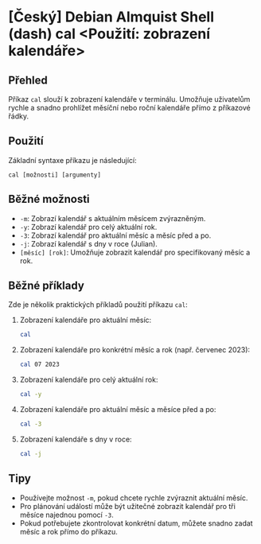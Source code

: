 # [Český] Debian Almquist Shell (dash) cal <Použití: zobrazení kalendáře>

## Přehled
Příkaz `cal` slouží k zobrazení kalendáře v terminálu. Umožňuje uživatelům rychle a snadno prohlížet měsíční nebo roční kalendáře přímo z příkazové řádky.

## Použití
Základní syntaxe příkazu je následující:

```
cal [možnosti] [argumenty]
```

## Běžné možnosti
- `-m`: Zobrazí kalendář s aktuálním měsícem zvýrazněným.
- `-y`: Zobrazí kalendář pro celý aktuální rok.
- `-3`: Zobrazí kalendář pro aktuální měsíc a měsíc před a po.
- `-j`: Zobrazí kalendář s dny v roce (Julian).
- `[měsíc] [rok]`: Umožňuje zobrazit kalendář pro specifikovaný měsíc a rok.

## Běžné příklady
Zde je několik praktických příkladů použití příkazu `cal`:

1. Zobrazení kalendáře pro aktuální měsíc:
   ```bash
   cal
   ```

2. Zobrazení kalendáře pro konkrétní měsíc a rok (např. červenec 2023):
   ```bash
   cal 07 2023
   ```

3. Zobrazení kalendáře pro celý aktuální rok:
   ```bash
   cal -y
   ```

4. Zobrazení kalendáře pro aktuální měsíc a měsíce před a po:
   ```bash
   cal -3
   ```

5. Zobrazení kalendáře s dny v roce:
   ```bash
   cal -j
   ```

## Tipy
- Používejte možnost `-m`, pokud chcete rychle zvýraznit aktuální měsíc.
- Pro plánování událostí může být užitečné zobrazit kalendář pro tři měsíce najednou pomocí `-3`.
- Pokud potřebujete zkontrolovat konkrétní datum, můžete snadno zadat měsíc a rok přímo do příkazu.